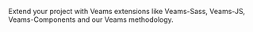 Extend your project with Veams extensions like Veams-Sass, Veams-JS, Veams-Components and  our Veams methodology.